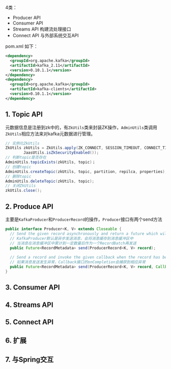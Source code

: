 4类：

- Producer API
- Consumer API
- Streams API 构建流处理接口
- Connect API 与外部系统交互API

pom.xml 如下：

```xml
<dependency>
  <groupId>org.apache.kafka</groupId>
  <artifactId>kafka_2.11</artifactId>
  <version>0.10.1.1</version>
</dependency>
<dependency>  
  <groupId>org.apache.kafka</groupId>  
  <artifactId>kafka-clients</artifactId>  
  <version>0.10.1.1</version>  
</dependency>
```

## 1. Topic API

元数据信息是注册到zk中的，有`ZkUtils`类来封装ZK操作，`AdminUtils`类调用`ZkUtils`相应方法来对kafka元数据进行管理。

```java
// 实例化ZkUtils
ZkUtils zkUtils = ZkUtils.apply(ZK_CONNECT, SESSION_TIMEOUT, CONNECT_TIMEOUT, 
        JaasUtils.isZkSecurityEnabled());
// 判断topic是否存在
AdminUtils.topicExists(zkUtils, topic)；
// 创建topic
AdminUtils.createTopic(zkUtils, topic, partition, repilca, properties);
// 删除topic
AdminUtils.deleteTopic(zkUtils, topic);
// 关闭ZkUtils
zkUtils.close();
```

## 2. Produce API

主要是`KafkaProducer`和`ProducerRecord`的操作，`Producer`接口有两个send方法

```java
public interface Producer<K, V> extends Closeable {
  // Send the given record asynchronously and return a future which will eventually contain the response information.
  // KafkaProducer默认是异步发送消息，会将消息缓存到消息缓冲区中
  // 当消息在消息缓冲区中累计到一定数量后作为一个RecordBatch再发送
  public Future<RecordMetadata> send(ProducerRecord<K, V> record);
  
  // Send a record and invoke the given callback when the record has been acknowledged by the server
  // 如果消息发送发生异常，Callback接口的onCompletion会捕获到相应异常
  public Future<RecordMetadata> send(ProducerRecord<K, V> record, Callback callback);
}
```



## 3. Consumer API

## 4. Streams API

## 5. Connect API

## 6. 扩展

## 7. 与Spring交互

